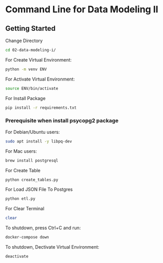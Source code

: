 # Command Line for Data Modeling II

## Getting Started


Change Directory
```sh
cd 02-data-modeling-i/
```

For Create Virtual Environment:
```sh
python -m venv ENV
```

For Activate Virtual Environment:
```sh
source ENV/bin/activate
```

For Install Package 
```sh
pip install -r requirements.txt
```

### Prerequisite when install psycopg2 package

For Debian/Ubuntu users:

```sh
sudo apt install -y libpq-dev
```

For Mac users:

```sh
brew install postgresql
```


For Create Table
```sh
python create_tables.py
```

For Load JSON File To Postgres
```sh
python etl.py
```

For Clear Terminal
```sh
clear
```

To shutdown, press Ctrl+C and run:

```sh
docker-compose down
```

To shutdown, Dectivate Virtual Environment:
```sh
deactivate
```
